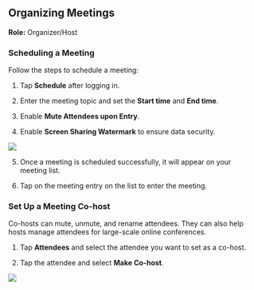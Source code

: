 ## Organizing Meetings 

**Role:** Organizer/Host

### Scheduling a Meeting

Follow the steps to schedule a meeting: 

1. Tap **Schedule** after logging in.

2. Enter the meeting topic and set the **Start time** and **End time**.

3. Enable **Mute Attendees upon Entry**.

4. Enable **Screen Sharing Watermark** to ensure data security.

![](https://qcloudimg.tencent-cloud.cn/raw/87380922b92ca9d62a4afb0deea2d16f.png)

5. Once a meeting is scheduled successfully, it will appear on your meeting list.

6. Tap on the meeting entry on the list to enter the meeting.


### Set Up a Meeting Co-host

Co-hosts can mute, unmute, and rename attendees. They can also help hosts manage attendees for large-scale online conferences.

1. Tap **Attendees** and select the attendee you want to set as a co-host.
 
2. Tap the attendee and select **Make Co-host**.

![](https://qcloudimg.tencent-cloud.cn/raw/33343167de4bc9d298dc86d77d3496da.png)





